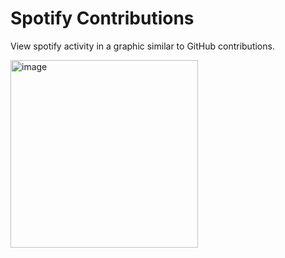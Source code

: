 # Spotify Contributions

View spotify activity in a graphic similar to GitHub contributions.

<img alt="image" width="300" src="https://github.com/nathanhettige/spotify-contributions/assets/67953260/b0e6b2c6-9524-4e0b-8661-81edf099ee5c">
